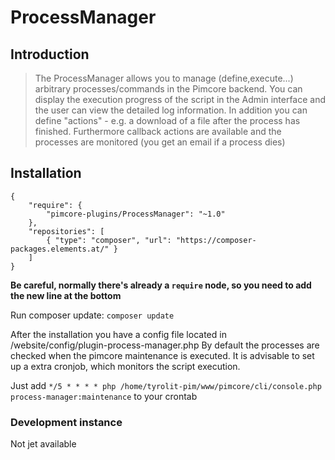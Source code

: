 # ProcessManager

## Introduction

> The ProcessManager allows you to manage (define,execute...) arbitrary processes/commands in the Pimcore backend. 
You can display the execution progress of the script in the Admin interface and the user can view the detailed log information. 
In addition you can define "actions" - e.g.  a download of a file after the process has finished. Furthermore callback actions are available and the processes are monitored (you get an email if a process dies)

## Installation
```
{
    "require": {
        "pimcore-plugins/ProcessManager": "~1.0"
    },
    "repositories": [
        { "type": "composer", "url": "https://composer-packages.elements.at/" }
    ]
}
```

**Be careful, normally there's already a `require` node, so you need to add the new line at the bottom**     

Run composer update: 
`composer update`

After the installation you have a config file located in /website/config/plugin-process-manager.php
By default the processes are checked when the pimcore maintenance is executed. It is advisable to set up a extra cronjob, which monitors the script execution.

Just add
`
*/5 * * * * php /home/tyrolit-pim/www/pimcore/cli/console.php process-manager:maintenance
` to your crontab

### Development instance
Not jet available